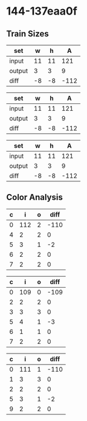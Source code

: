 # 144-137eaa0f
## Train Sizes

|set|w|h|A|
|---|---|---|---|
|input|11|11|121|
|output|3|3|9|
|diff|-8|-8|-112|


|set|w|h|A|
|---|---|---|---|
|input|11|11|121|
|output|3|3|9|
|diff|-8|-8|-112|


|set|w|h|A|
|---|---|---|---|
|input|11|11|121|
|output|3|3|9|
|diff|-8|-8|-112|


## Color Analysis

|c|i|o|diff|
|---|---|---|---|
|0|112|2|-110|
|4|2|2|0|
|5|3|1|-2|
|6|2|2|0|
|7|2|2|0|


|c|i|o|diff|
|---|---|---|---|
|0|109|0|-109|
|2|2|2|0|
|3|3|3|0|
|5|4|1|-3|
|6|1|1|0|
|7|2|2|0|


|c|i|o|diff|
|---|---|---|---|
|0|111|1|-110|
|1|3|3|0|
|2|2|2|0|
|5|3|1|-2|
|9|2|2|0|

